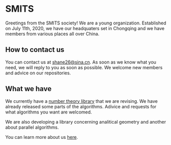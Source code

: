 # SMITS
  Greetings from the SMITS society!
  We are a young organization. Established on July 11th, 2020, we have our headquaters set in Chongqing and we have members from various places all over China.
## How to contact us
  You can contact us at shane26@sina.cn. As soon as we know what you need, we will reply to you as soon as possible. We welcome new members and advice on our repositories.
## What we have
  We currently have a [number theory library](https://github.com/SMITS-Society/Num_theory-release) that we are revising. We have already released some parts of the algorithms. Adivice and requests for what algorithms you want are welcomed.
  
  We are also developing a library concerning analitical geometry and another about parallel algorithms.

  You can learn more about us [here](https://smits-society.github.io/posts/Intro-to-SMITS).

